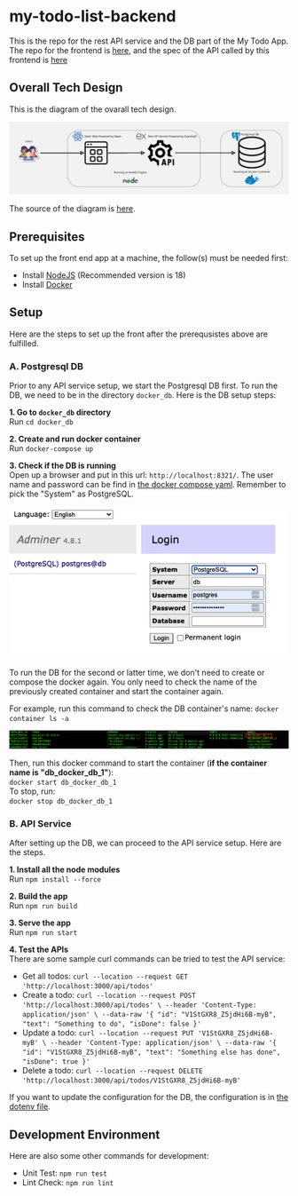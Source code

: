 # my-todo-list-backend

This is the repo for the rest API service and the DB part of the My Todo App. The repo for the frontend is [here](https://https://github.com/addisonchan/my-todo-list-frontend), and the spec of the API called by this frontend is [here](https://github.com/addisonchan/my-todo-list-service-pact)

## Overall Tech Design

This is the diagram of the ovarall tech design.  

![Tech Design Diagram](https://github.com/addisonchan/my-todo-list-service-pact/raw/main/my_todo_app_tech_design.jpg)  

The source of the diagram is [here](https://github.com/addisonchan/my-todo-list-service-pact?tab=readme-ov-file#overall-tech-design).

## Prerequisites

To set up the front end app at a machine, the follow(s) must be needed first:

- Install [NodeJS](https://nodejs.org/en) (Recommended version is 18)
- Install [Docker](https://www.docker.com/)

## Setup

Here are the steps to set up the front after the prerequsistes above are fulfilled.

### A. Postgresql DB

Prior to any API service setup, we start the Postgresql DB first. To run the DB, we need to be in the directory `docker_db`. Here is the DB setup steps:

**1. Go to `docker_db` directory**  
Run `cd docker_db`  

**2. Create and run docker container**  
Run `docker-compose up`  

**3. Check if the DB is running**  
Open up a browser and put in this url: `http://localhost:8321/`. The user name and password can be find in [the docker compose yaml](./db_docker/docker-compose.yml). Remember to pick the "System" as PostgreSQL.  
  
![db adminer](./screenshots/db_admin_login.png)  

To run the DB for the second or latter time, we don't need to create or compose the docker again. You only need to check the name of the previously created container and start the container again.

For example, run this command to check the DB container's name: `docker container ls -a`  
  
![db container list](./screenshots/docker_container_list.png)  

Then, run this docker command to start the container (**if the container name is "db_docker_db_1"**):  
`docker start db_docker_db_1`  
To stop, run:  
`docker stop db_docker_db_1`

### B. API Service

After setting up the DB, we can proceed to the API service setup. Here are the steps.

**1. Install all the node modules**  
Run `npm install --force`

**2. Build the app**  
Run `npm run build`

**3. Serve the app**  
Run `npm run start`

**4. Test the APIs**  
There are some sample curl commands can be tried to test the API service:  

- Get all todos: `curl --location --request GET 'http://localhost:3000/api/todos'`
- Create a todo: `curl --location --request POST 'http://localhost:3000/api/todos' \
--header 'Content-Type: application/json' \
--data-raw '{
  "id": "V1StGXR8_Z5jdHi6B-myB",
  "text": "Something to do",
  "isDone": false
}'`
- Update a todo: `curl --location --request PUT 'V1StGXR8_Z5jdHi6B-myB' \
--header 'Content-Type: application/json' \
--data-raw '{
  "id": "V1StGXR8_Z5jdHi6B-myB",
  "text": "Something else has done",
  "isDone": true
}'`
- Delete a todo: `curl --location --request DELETE 'http://localhost:3000/api/todos/V1StGXR8_Z5jdHi6B-myB'`

If you want to update the configuration for the DB, the configuration is in [the dotenv file](./.env).

## Development Environment

Here are also some other commands for development:

- Unit Test:
`npm run test`
- Lint Check:
`npm run lint`
